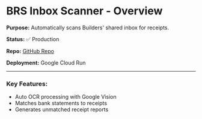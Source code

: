 # BRS Inbox Scanner - Overview

**Purpose:** Automatically scans Builders' shared inbox for receipts.

**Status:** ✅ Production

**Repo:** [GitHub Repo](https://github.com/Builders-International/brs-inbox-scanner)

**Deployment:** Google Cloud Run

---

### Key Features:
- Auto OCR processing with Google Vision
- Matches bank statements to receipts
- Generates unmatched receipt reports
